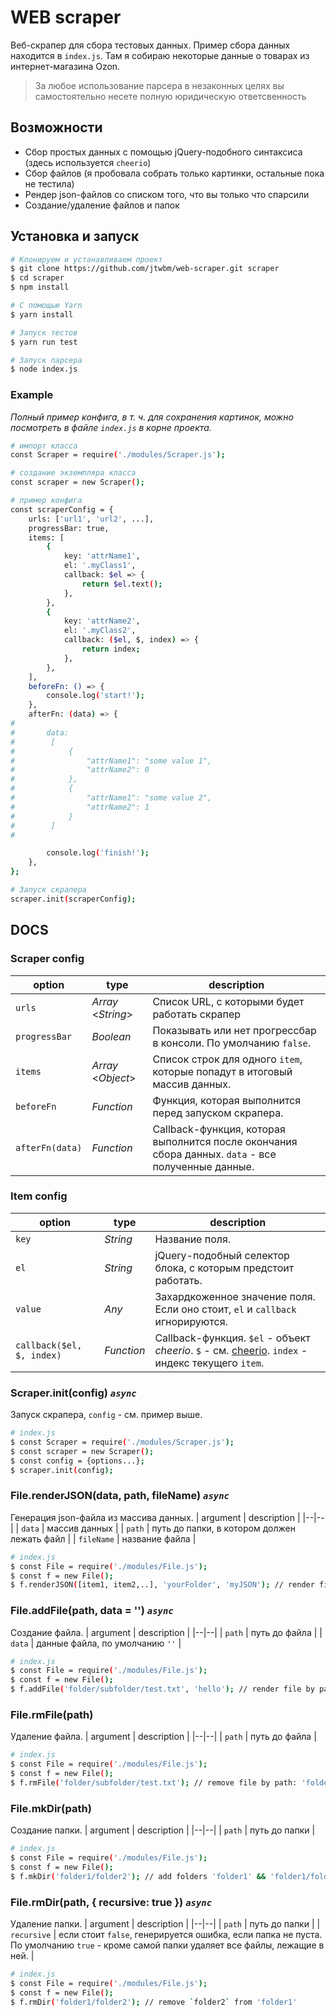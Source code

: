 
# WEB scraper
Веб-скрапер для сбора тестовых данных. Пример сбора данных находится в `index.js`. Там я собираю некоторые данные о товарах из интернет-магазина Ozon.

> За любое использование парсера в незаконных целях вы самостоятельно несете полную юридическую ответсвенность

## Возможности

 - Сбор простых данных с помощью jQuery-подобного синтаксиса (здесь используется `cheerio`)
 - Сбор файлов (я пробовала собрать только картинки, остальные пока не тестила)
 - Рендер json-файлов со списком того, что вы только что спарсили
 - Создание/удаление файлов и папок

## Установка и запуск
```sh
# Клонируем и устанавливаем проект
$ git clone https://github.com/jtwbm/web-scraper.git scraper
$ cd scraper
$ npm install

# С помощью Yarn
$ yarn install

# Запуск тестов
$ yarn run test

# Запуск парсера
$ node index.js
```
### Example
*Полный пример конфига, в т. ч.  для сохранения картинок, можно посмотреть в файле `index.js` в корне проекта.*

```sh
# импорт класса
const Scraper = require('./modules/Scraper.js');

# создание экземпляра класса
const scraper = new Scraper();

# пример конфига
const scraperConfig = {
	urls: ['url1', 'url2', ...],
	progressBar: true,
	items: [
		{
			key: 'attrName1',
			el: '.myClass1',
			callback: $el => {
				return $el.text();
			},
		},
		{
			key: 'attrName2',
			el: '.myClass2',
			callback: ($el, $, index) => {
				return index;
			},
		},
	],
	beforeFn: () => {
		console.log('start!');
	},
	afterFn: (data) => {
#	
#       data:
#        [
#            {
#                "attrName1": "some value 1",
#                "attrName2": 0
#            },
#            {
#                "attrName1": "some value 2",
#                "attrName2": 1
#            }
#        ]
#

		console.log('finish!');
	},
};

# Запуск скрапера
scraper.init(scraperConfig);
```

## DOCS

### Scraper config
| option | type | description |
|--|--|--|
| `urls` | *Array* <*String*> | Список URL, с которыми будет работать скрапер |
| `progressBar` | *Boolean* | Показывать или нет прогрессбар в консоли. По умолчанию `false`. |
| `items` | *Array* <*Object*> | Список строк для одного `item`, которые попадут в итоговый массив данных. |
| `beforeFn` | *Function* | Функция, которая выполнится перед запуском скрапера. |
| `afterFn(data)` | *Function* | Callback-функция, которая выполнится после окончания сбора данных. `data` - все полученные данные. |

### Item config
| option | type | description |
|--|--|--|
| `key` | *String* | Название поля. |
| `el` | *String* | jQuery-подобный селектор блока, с которым предстоит работать. |
| `value` | *Any* | Захардкоженное значение поля. Если оно стоит, `el` и `callback` игнорируются. |
| `callback($el, $, index)` | *Function* | Callback-функция. `$el` - объект *cheerio*. `$` - см. [cheerio](https://github.com/cheeriojs/cheerio). `index` - индекс текущего `item`. |


### Scraper.init(config) *`async`*
Запуск скрапера, `config` - см. пример выше.

```sh
# index.js
$ const Scraper = require('./modules/Scraper.js');
$ const scraper = new Scraper();
$ const config = {options...};
$ scraper.init(config);
```
### File.renderJSON(data, path, fileName) *`async`*
Генерация json-файла из массива данных.
| argument | description |
|--|--|
| `data` | массив данных |
| `path` | путь до папки, в котором должен лежать файл |
| `fileName` | название файла |

```sh
# index.js
$ const File = require('./modules/File.js');
$ const f = new File();
$ f.renderJSON([item1, item2,..], 'yourFolder', 'myJSON'); // render file by path: 'yourFolder/myJSON.json'
```

### File.addFile(path, data = '') *`async`*
Создание файла.
| argument | description |
|--|--|
| `path` | путь до файла |
| `data` | данные файла, по умолчанию `''` |

```sh
# index.js
$ const File = require('./modules/File.js');
$ const f = new File();
$ f.addFile('folder/subfolder/test.txt', 'hello'); // render file by path: 'folder/subfolder/test.txt' with text 'hello'
```
### File.rmFile(path) 
Удаление файла.
| argument | description |
|--|--|
| `path` | путь до файла |
```sh
# index.js
$ const File = require('./modules/File.js');
$ const f = new File();
$ f.rmFile('folder/subfolder/test.txt'); // remove file by path: 'folder/subfolder/test.txt'
```
### File.mkDir(path)
Создание папки.
| argument | description |
|--|--|
| `path` | путь до папки |

```sh
# index.js
$ const File = require('./modules/File.js');
$ const f = new File();
$ f.mkDir('folder1/folder2'); // add folders 'folder1' && 'folder1/folder2'
```
### File.rmDir(path, { recursive: true }) *`async`*
Удаление папки.
| argument | description |
|--|--|
| `path` | путь до папки |
| `recursive` | если стоит `false`, генерируется ошибка, если папка не пуста. По умолчанию `true` - кроме самой папки удаляет все файлы, лежащие в ней. |

```sh
# index.js
$ const File = require('./modules/File.js');
$ const f = new File();
$ f.rmDir('folder1/folder2'); // remove `folder2` from 'folder1'
```


